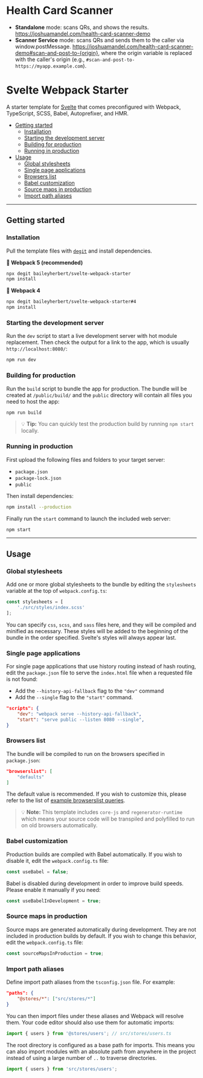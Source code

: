 # Health Card Scanner

* **Standalone** mode: scans QRs, and shows the results. https://joshuamandel.com/health-card-scanner-demo
* **Scanner Service** mode: scans QRs and sends them to the caller via window.postMessage. https://joshuamandel.com/health-card-scanner-demo#scan-and-post-to-{origin}, where the origin variable is replaced with the caller's origin (e.g., `#scan-and-post-to-https://myapp.example.com`).


# Svelte Webpack Starter

A starter template for [Svelte](https://svelte.dev) that comes preconfigured with Webpack, TypeScript, SCSS, Babel,
Autoprefixer, and HMR.

- [Getting started](#getting-started)
	- [Installation](#installation)
	- [Starting the development server](#starting-the-development-server)
	- [Building for production](#building-for-production)
	- [Running in production](#running-in-production)
- [Usage](#usage)
	- [Global stylesheets](#global-stylesheets)
	- [Single page applications](#single-page-applications)
	- [Browsers list](#browsers-list)
	- [Babel customization](#babel-customization)
	- [Source maps in production](#source-maps-in-production)
	- [Import path aliases](#import-path-aliases)

---

## Getting started

### Installation

Pull the template files with [`degit`](https://github.com/Rich-Harris/degit) and install dependencies.

**🚀 Webpack 5 (recommended)**

```bash
npx degit baileyherbert/svelte-webpack-starter
npm install
```

**🚀 Webpack 4**

```bash
npx degit baileyherbert/svelte-webpack-starter#4
npm install
```

### Starting the development server

Run the `dev` script to start a live development server with hot module replacement. Then check the output for a link
to the app, which is usually `http://localhost:8080/`:

```bash
npm run dev
```

### Building for production

Run the `build` script to bundle the app for production. The bundle will be created at `/public/build/` and the `public`
directory will contain all files you need to host the app:

```bash
npm run build
```

> 💡 **Tip:** You can quickly test the production build by running `npm start` locally.

### Running in production

First upload the following files and folders to your target server:

- `package.json`
- `package-lock.json`
- `public`

Then install dependencies:

```bash
npm install --production
```

Finally run the `start` command to launch the included web server:

```bash
npm start
```

---

## Usage

### Global stylesheets

Add one or more global stylesheets to the bundle by editing the `stylesheets` variable at the top of
`webpack.config.ts`:

```ts
const stylesheets = [
    './src/styles/index.scss'
];
```

You can specify `css`, `scss`, and `sass` files here, and they will be compiled and minified as necessary. These styles
will be added to the beginning of the bundle in the order specified. Svelte's styles will always appear last.

### Single page applications

For single page applications that use history routing instead of hash routing, edit the `package.json` file to serve
the `index.html` file when a requested file is not found:

- Add the `--history-api-fallback` flag to the `"dev"` command
- Add the `--single` flag to the `"start"` command.

```json
"scripts": {
    "dev": "webpack serve --history-api-fallback",
    "start": "serve public --listen 8080 --single",
}
```

### Browsers list

The bundle will be compiled to run on the browsers specified in `package.json`:

```json
"browserslist": [
    "defaults"
]
```

The default value is recommended. If you wish to customize this, please refer to the list of
[example browserslist queries](https://github.com/browserslist/browserslist#full-list).

> 💡 **Note:** This template includes `core-js` and `regenerator-runtime` which means your source code will be
> transpiled and polyfilled to run on old browsers automatically.

### Babel customization

Production builds are compiled with Babel automatically. If you wish to disable it, edit the `webpack.config.ts` file:

```ts
const useBabel = false;
```

Babel is disabled during development in order to improve build speeds. Please enable it manually if you need:

```ts
const useBabelInDevelopment = true;
```

### Source maps in production

Source maps are generated automatically during development. They are not included in production builds by default. If
you wish to change this behavior, edit the `webpack.config.ts` file:

```ts
const sourceMapsInProduction = true;
```

### Import path aliases

Define import path aliases from the `tsconfig.json` file. For example:

```json
"paths": {
    "@stores/*": ["src/stores/*"]
}
```

You can then import files under these aliases and Webpack will resolve them. Your code editor should also use them
for automatic imports:

```ts
import { users } from '@stores/users'; // src/stores/users.ts
```

The root directory is configured as a base path for imports. This means you can also import modules with an absolute
path from anywhere in the project instead of using a large number of `..` to traverse directories.

```ts
import { users } from 'src/stores/users';
```
